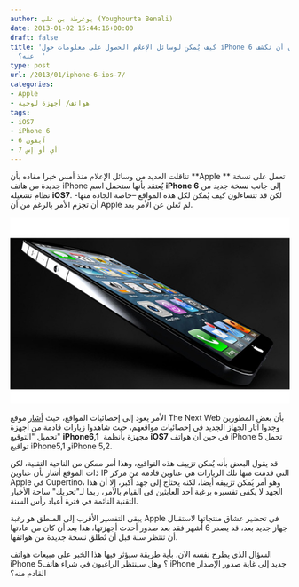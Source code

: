 ```yaml
---
author: يوغرطة بن علي (Youghourta Benali)
date: 2013-01-02 15:44:16+00:00
draft: false
title: 'كيف يُمكن لوسائل الإعلام الحصول على معلومات حول iPhone 6 من دون أن تكشف Apple
  عنه؟  '
type: post
url: /2013/01/iphone-6-ios-7/
categories:
- Apple
- هواتف/ أجهزة لوحية
tags:
- iOS7
- iPhone 6
- آيفون 6
- أي أو إس 7
---
```


تناقلت العديد من وسائل الإعلام منذ أمس خبرا مفاده بأن **Apple ** تعمل على نسخة جديدة من هاتف iPhone يُعتقد بأنها ستحمل اسم **iPhone 6** إلى جانب نسخة جديد من نظام تشغيله **iOS7**. لكن قد تتساءلون كيف يُمكن لكل هذه المواقع –خاصة الجادة منها- أن تجزم الأمر بالرغم من أن Apple لم تُعلن عن الأمر بعد.




![iphone-6-design-concept](iphone-6-design-concept.jpg)





الأمر يعود إلى إحصائيات المواقع، حيث [أشار](http://thenextweb.com/apple/2013/01/01/developers-begin-seeing-new-apple-iphone-hardware-and-ios-7-in-usage-logs/) موقع The Next Web بأن بعض المطورين وجدوا آثار الجهاز الجديد في إحصائيات مواقعهم، حيث شاهدوا زيارات قادمة من أجهزة تحميل "التوقيع" **iPhone6,1**  مجهزة بأنظمة **iOS7** في حين أن هواتف iPhone 5 تحمل تواقيع iPhone5,1 وiPhone 5,2.




قد يقول البعض بأنه يُمكن تزييف هذه التواقيع، وهذا أمر ممكن من الناحية التقنية، لكن ذات الموقع أشار بأن عناوين IP التي قدمت منها تلك الزيارات هي عناوين قادمة من مركز Apple في Cupertino، وهو أمر يُمكن تزييفه أيضا، لكنه يحتاج إلى جهد أكبر، إلا أن هذا الجهد لا يكفي تفسيره برغبة أحد العابثين في القيام بالأمر، ربما لـ"تحريك" ساحة الأخبار التقنية النائمة في فترة أعياد رأس السنة.




يبقى التفسير الأقرب إلى المنطق هو رغبة Apple في تحضير عشاق منتجاتها لاستقبال جهاز جديد بعد، قد يصدر 6 أشهر فقد بعد صدور أحدث أجهزتها، هذا بعد أن كان من عادتها أن تنتظر سنة قبل أن تُطلق نسخة جديدة من هواتفها.




السؤال الذي يطرح نفسه الآن، بأية طريقة سيؤثر فيها هذا الخبر على مبيعات هواتف iPhone 5؟ وهل سينتظر الراغبون في شراء هاتف iPhone جديد إلى غاية صدور الإصدار القادم منه؟
